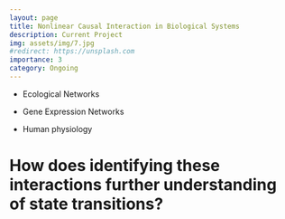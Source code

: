 ```yaml
---
layout: page
title: Nonlinear Causal Interaction in Biological Systems
description: Current Project
img: assets/img/7.jpg
#redirect: https://unsplash.com
importance: 3
category: Ongoing
---
```


- Ecological Networks

- Gene Expression Networks

- Human physiology

# How does identifying these interactions further understanding of state transitions?